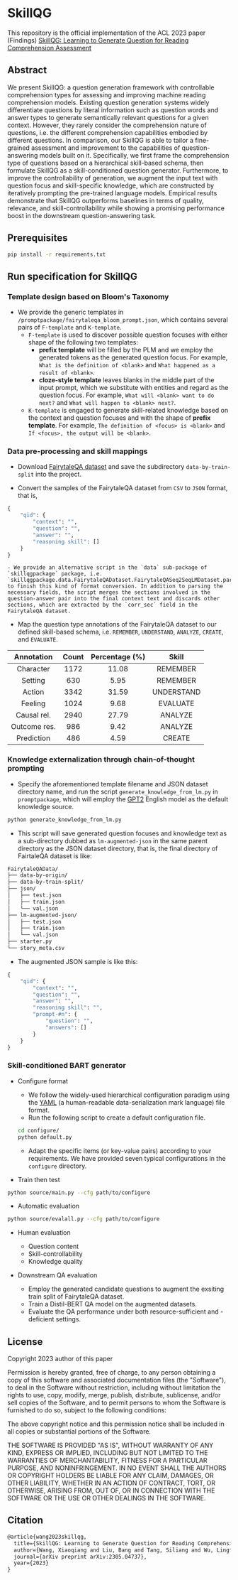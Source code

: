 # SkillQG
This repository is the official implementation of the ACL 2023 paper (Findings)
[SkillQG: Learning to Generate Question for Reading Comprehension Assessment](https://arxiv.org/abs/2305.04737)

## Abstract
We present SkillQG: a question generation framework with controllable comprehension types for assessing and improving machine reading comprehension models. Existing question generation systems widely differentiate questions by literal information such as question words and answer types to generate semantically relevant questions for a given context. However, they rarely consider the comprehension nature of questions, i.e. the different comprehension capabilities embodied by different questions. In comparison, our SkillQG is able to tailor a fine-grained assessment and improvement to the capabilities of question-answering models built on it. Specifically, we first frame the comprehension type of questions based on a hierarchical skill-based schema, then formulate SkillQG as a skill-conditioned question generator. Furthermore, to improve the controllability of generation, we augment the input text with question focus and skill-specific knowledge, which are constructed by iteratively prompting the pre-trained language models. Empirical results demonstrate that SkillQG outperforms baselines in terms of quality, relevance, and skill-controllability while showing a promising performance boost in the downstream question-answering task.

## Prerequisites
```bash
pip install -r requirements.txt
```

## Run specification for SkillQG

### Template design based on Bloom's Taxonomy

- We provide the generic templates in `/promptpackage/fairytaleqa_bloom_prompt.json`, which contains several pairs of `F-template` and `K-template`.
	- `F-template` is used to discover possible question focuses with either shape of the following two templates:
		- **prefix template** will be filled by the PLM and we employ the generated tokens as the generated question focus. For example, `What is the definition of <blank>` and `What happened as a result of <blank>`.
		- **cloze-style template** leaves blanks in the middle part of the input prompt, which we substitute with entities and regard as the question focus. For example, `What will <blank> want to do next?` and `What will happen to <blank> next?`.
	- `K-template` is engaged to generate skill-related knowledge based on the context and question focuses and with the shape of **prefix template**. For example, `The definition of <focus> is <blank>` and `If <focus>, the output will be <blank>`.

### Data pre-processing and skill mappings

- Download [FairytaleQA dataset](https://github.com/uci-soe/FairytaleQAData) and save the subdirectory `data-by-train-split` into the project.

- Convert the samples of the FairytaleQA dataset from `CSV` to `JSON` format, that is,

```python
{
	"qid": {
		"context": "",
		"question": "",
		"answer": "",
		"reasoning skill": []
	}
}
```

	- We provide an alternative script in the `data` sub-package of `skillqgpackage` package, i.e. `skillqgpackage.data.FairytaleQADataset.FairytaleQASeq2SeqLMDataset.parse_and_build()`, to finish this kind of format conversion. In addition to parsing the necessary fields, the script merges the sections involved in the question-answer pair into the final context text and discards other sections, which are extracted by the `corr_sec` field in the FairytaleQA dataset.

- Map the question type annotations of the FairytaleQA dataset to our defined skill-based schema, i.e. `REMEMBER`, `UNDERSTAND`, `ANALYZE`, `CREATE`, and `EVALUATE`.

| Annotation | Count | Percentage (%) | Skill |
| :---: | :---: | :---: | :---: |
| Character | 1172 | 11.08 | REMEMBER |
| Setting | 630 | 5.95 | REMEMBER |
| Action | 3342 | 31.59 | UNDERSTAND |
| Feeling | 1024 | 9.68 | EVALUATE |
| Causal rel. | 2940 | 27.79 | ANALYZE |
| Outcome res. | 986 | 9.42 | ANALYZE |
| Prediction | 486 | 4.59 | CREATE |

### Knowledge externalization through chain-of-thought prompting

- Specify the aforementioned template filename and JSON dataset directory name, and run the script `generate_knowledge_from_lm.py` in `promptpackage`, which will employ the [GPT2](https://cdn.openai.com/better-language-models/language_models_are_unsupervised_multitask_learners.pdf) English model as the default knowledge source.

```bash
python generate_knowledge_from_lm.py
```

- This script will save generated question focuses and knowledge text as a sub-directory dubbed as `lm-augmented-json` in the same parent directory as the JSON dataset directory, that is, the final directory of FairtaleQA dataset is like:

```bash
FairytaleQAData/
├── data-by-origin/
├── data-by-train-split/
├── json/
│   ├── test.json
│   ├── train.json
│   └── val.json
├── lm-augmented-json/
│   ├── test.json
│   ├── train.json
│   └── val.json
├── starter.py
└── story_meta.csv
```

- The augmented JSON sample is like this:

```python
{
	"qid": {
		"context": "",
		"question": "",
		"answer": "",
		"reasoning skill": "",
		"prompt-#n": {
			"question": "",
			"answers": []
		}
	}
}
```

### Skill-conditioned BART generator
- Configure format
	- We follow the widely-used hierarchical configuration paradigm using the [YAML](https://en.wikipedia.org/wiki/YAML) (a human-readable data-serialization mark language) file format.
	- Run the following script to create a default configuration file.

	```bash
	cd configure/
	python default.py
	```

    - Adapt the specific items (or key-value pairs) according to your requirements. We have provided seven typical configurations in the `configure` directory.


- Train then test

```bash
python source/main.py --cfg path/to/configure
```

- Automatic evaluation

```bash
python source/evalall.py --cfg path/to/configure
```

- Human evaluation
	- Question content
	- Skill-controllability
	- Knowledge quality

- Downstream QA evaluation
	- Employ the generated candidate questions to augment the exsiting train split of FairytaleQA dataset.
	- Train a Distil-BERT QA model on the augmented datasets.
	- Evaluate the QA performance under both resource-sufficient and -deficient settings.

## License
Copyright 2023 author of this paper

Permission is hereby granted, free of charge, to any person obtaining a copy of this software and associated documentation files (the "Software"), to deal in the Software without restriction, including without limitation the rights to use, copy, modify, merge, publish, distribute, sublicense, and/or sell copies of the Software, and to permit persons to whom the Software is furnished to do so, subject to the following conditions:

The above copyright notice and this permission notice shall be included in all copies or substantial portions of the Software.

THE SOFTWARE IS PROVIDED "AS IS", WITHOUT WARRANTY OF ANY KIND, EXPRESS OR IMPLIED, INCLUDING BUT NOT LIMITED TO THE WARRANTIES OF MERCHANTABILITY, FITNESS FOR A PARTICULAR PURPOSE, AND NONINFRINGEMENT. IN NO EVENT SHALL THE AUTHORS OR COPYRIGHT HOLDERS BE LIABLE FOR ANY CLAIM, DAMAGES, OR OTHER LIABILITY, WHETHER IN AN ACTION OF CONTRACT, TORT, OR OTHERWISE, ARISING FROM, OUT OF, OR IN CONNECTION WITH THE SOFTWARE OR THE USE OR OTHER DEALINGS IN THE SOFTWARE.

## Citation

```latex
@article{wang2023skillqg,
  title={SkillQG: Learning to Generate Question for Reading Comprehension Assessment},
  author={Wang, Xiaoqiang and Liu, Bang and Tang, Siliang and Wu, Lingfei},
  journal={arXiv preprint arXiv:2305.04737},
  year={2023}
}
```
